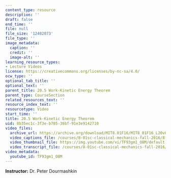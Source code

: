 ```yaml
---
content_type: resource
description: ''
draft: false
end_time: ''
file: null
file_size: '12482073'
file_type: ''
image_metadata:
  caption: ''
  credit: ''
  image-alt: ''
learning_resource_types:
- Lecture Videos
license: https://creativecommons.org/licenses/by-nc-sa/4.0/
ocw_type: ''
optional_tab_title: ''
optional_text: ''
parent_title: 20.5 Work-Kinetic Energy Theorem
parent_type: CourseSection
related_resources_text: ''
resource_index_text: ''
resourcetype: Video
start_time: ''
title: 20.5 Work-Kinetic Energy Theorem
uid: 8b35ec1c-3f3e-b705-36bf-91e3e9142710
video_files:
  archive_url: https://archive.org/download/MIT8.01F16/MIT8_01F16_L20v05_360p.mp4
  video_captions_file: /courses/8-01sc-classical-mechanics-fall-2016/8fefcbdc56405e03804d38296ccb8b99_TF93gm1_O8M.vtt
  video_thumbnail_file: https://img.youtube.com/vi/TF93gm1_O8M/default.jpg
  video_transcript_file: /courses/8-01sc-classical-mechanics-fall-2016/94478a7e97b93b3e5993d213049b5271_TF93gm1_O8M.pdf
video_metadata:
  youtube_id: TF93gm1_O8M
---
```

**Instructor:** Dr. Peter Dourmashkin